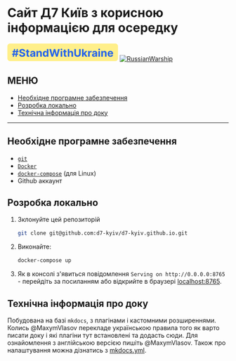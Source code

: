 # Сайт Д7 Київ з корисною інформацією для осередку

[![StandWithUkraine](https://raw.githubusercontent.com/vshymanskyy/StandWithUkraine/main/badges/StandWithUkraine.svg)](https://github.com/vshymanskyy/StandWithUkraine/blob/main/docs/README.md)
[![RussianWarship](https://raw.githubusercontent.com/vshymanskyy/StandWithUkraine/main/badges/RussianWarship.svg)](https://github.com/vshymanskyy/StandWithUkraine/blob/main/docs/README.md)


## МЕНЮ <!-- omit in toc -->

* [Необхідне програмне забезпечення](#необхідне-програмне-забезпечення)
* [Розробка локально](#розробка-локально)
* [Технічна інформація про доку](#технічна-інформація-про-доку)

---

## Необхідне програмне забезпечення

* [`git`](https://git-scm.com/downloads)
* [`Docker`](https://docs.docker.com/get-docker/)
* [`docker-compose`](https://docs.docker.com/compose/install/) (для Linux)
* Github аккаунт

## Розробка локально

1. Зклонуйте цей репозиторій

    ```bash
    git clone git@github.com:d7-kyiv/d7-kyiv.github.io.git
    ```

2. Виконайте:

    ```bash
    docker-compose up
    ```

3. Як в консолі з'явиться повідомлення `Serving on http://0.0.0.0:8765` - перейдіть за посиланням або відкрийте в браузері [localhost:8765](http://localhost:8765/).

## Технічна інформація про доку

Побудована на базі `mkdocs`, з плагінами і кастомними розширеннями.  
Колись @MaxymVlasov перекладе українською правила того як варто писати доку і які плагіни тут встановлені та додасть сюди. Для ознайомлення з англійською версією пишіть  @MaxymVlasov. Також про налаштування можна дізнатись з [mkdocs.yml](mkdocs.yml).
